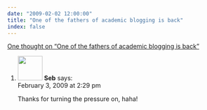 ```yaml
---
date: "2009-02-02 12:00:00"
title: "One of the fathers of academic blogging is back"
index: false
---
```


[One thought on &ldquo;One of the fathers of academic blogging is back&rdquo;](/lemire/blog/2009/02-02-one-of-the-fathers-of-academic-blogging-is-back)

<ol class="comment-list">
<li id="comment-50602" class="comment even thread-even depth-1">
<div class="comment-author vcard">
<img alt src="https://secure.gravatar.com/avatar/d9a269e6606df722a2614d469d85c225?s=56&#038;d=mm&#038;r=g" srcset="https://secure.gravatar.com/avatar/d9a269e6606df722a2614d469d85c225?s=112&#038;d=mm&#038;r=g 2x" class="avatar avatar-56 photo" height="56" width="56" decoding="async" /> <b class="fn">Seb</b> <span class="says">says:</span> </div>
<div class="comment-metadata"><time datetime="2009-02-03T14:29:27+00:00">February 3, 2009 at 2:29 pm</time></a> </div>
<div class="comment-content">
<p>Thanks for turning the pressure on, haha!</p>
</div>
</li>
</ol>

